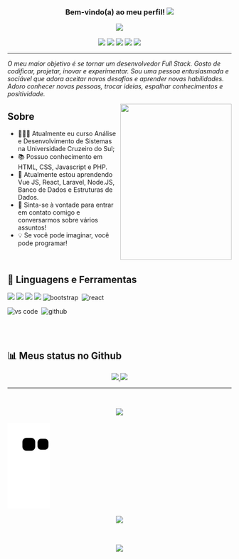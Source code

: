 <h3 align="center">
  Bem-vindo(a) ao meu perfil!
  <img src="https://media.giphy.com/media/hvRJCLFzcasrR4ia7z/giphy.gif" width="28">
</h3>

<!-- https://readme-typing-svg.demolab.com/demo/ -->

<p align="center">
  <a href="https://github.com/brenobotelho/README.md"><img src="https://readme-typing-svg.demolab.com?font=Roboto+Condensed&size=22&pause=1000&center=true&width=550&lines=Ol%C3%A1%2C+eu+sou+o+Breno!;Atualmente+eu+estudo+An%C3%A1lise+e+Desenvolvimento+de+Sistemas.;E+estou+aprimorando+minhas+habilidades+Full-Stack.;Possuo+conhecimentos+nas+linguagens+de+;HTML%2C+CSS%2C+JavaScript%2C+PHP+e+React.;Assim+eu+estou+aqui+sempre+aprendendo+coisas+novas."</a>
</p>


<!-- ICONES REDES SOCIAIS -->
<p align="center">
<a href="https://facebook.com/BrenooBotelho" target="_blank"><img src="https://img.shields.io/badge/Facebook-1877F2?style=for-the-badge&logo=facebook&logoColor=white" target="_blank"></a>
<a href="https://instagram.com/brenobotelho_" target="_blank"><img src="https://img.shields.io/badge/-Instagram-%23E4405F?style=for-the-badge&logo=instagram&logoColor=white" target="_blank"></a>
<a href="https://discordapp.com/users/811895895461199912/" target="_blank"><img src="https://img.shields.io/badge/Discord-5865F2?style=for-the-badge&logo=discord&logoColor=white" target="_blank"></a>
<a href = "mailto:bsbotelho2@gmail.com"><img src="https://img.shields.io/badge/Gmail-D14836?style=for-the-badge&logo=gmail&logoColor=white" target="_blank"></a>
<a href="https://www.linkedin.com/in/seu-usuário-linkedln-aqui" target="_blank"><img src="https://img.shields.io/badge/-LinkedIn-%230077B5?style=for-the-badge&logo=linkedin&logoColor=white" target="_blank"></a>
  </p>
  
 <hr />
 
 
_O meu maior objetivo é se tornar um desenvolvedor Full Stack. Gosto de codificar, projetar, inovar e experimentar. Sou uma pessoa entusiasmada e sociável que adora aceitar novos desafios e aprender novas habilidades. Adoro conhecer novas pessoas, trocar ideias, espalhar conhecimentos e positividade._


[<img src="https://api.daily.dev/devcards/dcd17b07b12e4e5197cdde276220837e.png?r=rb2" style="width:250px; height:350px; align:right" align="right"/>](https://app.daily.dev/brenobotelho "Perfil de Breno em Daily.dev")

## Sobre

* 👨🏻‍💻 Atualmente eu curso Análise e Desenvolvimento de Sistemas na Universidade Cruzeiro do Sul;
* 📚 Possuo conhecimento em HTML, CSS, Javascript e PHP. 
* 🌱 Atualmente estou aprendendo Vue JS, React, Laravel, Node.JS, Banco de Dados e Estruturas de Dados.
* 💬  Sinta-se à vontade para entrar em contato comigo e conversarmos sobre vários assuntos! 
* 💡 Se você pode imaginar, você pode programar! 

<br>

## 🧰 Linguagens e Ferramentas
![](https://img.shields.io/badge/Markdown-000000?style=for-the-badge&logo=markdown&logoColor=white)
![](https://img.shields.io/badge/JavaScript-F7DF1E?style=for-the-badge&logo=javascript&logoColor=black)
![](https://img.shields.io/badge/HTML5-E34F26?style=for-the-badge&logo=html5&logoColor=white)
![](https://img.shields.io/badge/CSS3-1572B6?style=for-the-badge&logo=css3&logoColor=white)
<img alt="bootstrap" src="https://img.shields.io/badge/bootstrap-7610F7.svg?&style=for-the-badge&logo=bootstrap&logoColor=fff" />&nbsp;
<img alt="react" src="https://img.shields.io/badge/react-61DAFB.svg?&style=for-the-badge&logo=react&logoColor=fff" />&nbsp;

<img alt="vs code" src="https://img.shields.io/badge/vs code-007ACC.svg?&style=for-the-badge&logo=visual-studio-code&logoColor=fff" />&nbsp;
<img alt="github" src="https://img.shields.io/badge/github-000.svg?&style=for-the-badge&logo=github&logoColor=fff" />&nbsp;


<br>
<br>



## 📊 Meus status no Github

<p align="center">
<a href="https://github.com/brenobotelho">
  <img  width="50%" src="https://github-readme-stats-eight-theta.vercel.app/api?username=brenobotelho&show_icons=true&theme=algolia&include_all_commits=true&count_private=true"/>
  <img width="42%" src="https://github-readme-stats-eight-theta.vercel.app/api/top-langs/?username=brenobotelho&layout=compact&langs_count=8&theme=algolia"/>
</a>
</p>

<hr />

<br>

<p align="center">
	<img src="https://spotify-github-profile.vercel.app/api/view?uid=12181824518&cover_image=false&theme=default" />
</p>
  
  ![Snake animation](https://github.com/brenobotelho/brenobotelho/blob/output/github-contribution-grid-snake.svg)
  
  <!-- BRASIL --> 
  <p align="center">
    <a href="#"><img src="https://madewithlove.now.sh/br?heart=true&colorA=%2343bc34&colorB=%23ded70d&template=for-the-badge"></a>
  </p>
  
  <br>
  
  <p align="center"><a href="#"><img src="https://profile-counter.glitch.me/brenobotelho/count.svg"></a></p>
  <!-- BRASIL -->
  
 
  
<!-- https://github.com/DenverCoder1 -->
<!-- [https://github.com/DenverCoder1](https://github.com/anacaroliness9) -->
<!-- https://github.com/clcmo -->
<!-- https://github.com/Candida18 -->
<!-- https://github.com/danielcaballero796 -->
<!-- https://www.alura.com.br/artigos/como-criar-um-readme-para-seu-perfil-github?gclid=EAIaIQobChMIh_u6yJ3J-gIVHkBIAB1cJwdtEAAYASAAEgLun_D_BwE -->
<!-- https://github.com/iuricode/README-template/blob/main/badges/badges.md -->
<!-- https://github.com/coderjojo/creative-profile-readme -->
<!-- https://github.com/DanAzevedo -->

 
  


